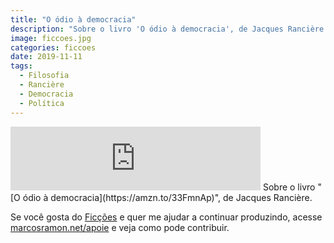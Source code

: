 ```yaml
---
title: "O ódio à democracia"
description: "Sobre o livro 'O ódio à democracia', de Jacques Rancière."
image: ficcoes.jpg
categories: ficcoes
date: 2019-11-11
tags: 
  - Filosofia
  - Rancière
  - Democracia
  - Política
---
```


<iframe src="https://anchor.fm/podcastficcoes/embed/episodes/O-dio--democracia-e8une2" height="102px" width="400px" frameborder="0" scrolling="no"></iframe>
Sobre o livro "[O ódio à democracia](https://amzn.to/33FmnAp)", de Jacques Rancière.

Se você gosta do [Ficções](https://marcosramon.net/ficcoes/) e quer me ajudar a continuar produzindo, acesse [marcosramon.net/apoie](https://marcosramon.net/apoie/) e veja como pode contribuir.
